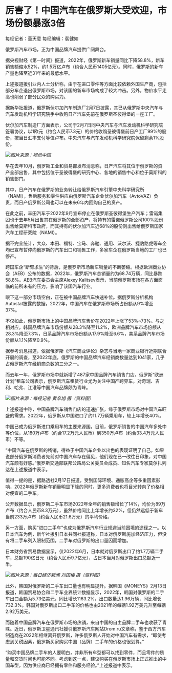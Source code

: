 # 厉害了！中国汽车在俄罗斯大受欢迎，市场份额暴涨3倍

每经记者：董天意 每经编辑：裴健如

俄罗斯汽车市场，正为中国品牌汽车提供广阔舞台。

据央视财经《第一时间》报道，2022年，俄罗斯新车销量同比下降58.8%，新车销售额缩水52%，约1.5万亿卢布（约合人民币1405亿元）。同时，俄罗斯的新车产量也降至近31年来的最低水平。

上述报道援引业内人士分析称，由于在进口零件等方面比较依赖外国生产商，包括部分车企退出俄罗斯市场，对该国的新车市场构成了较大冲击。另外，物价水平走高也削弱了部分民众的购买力。

据新华社报道，俄罗斯伏尔加汽车制造厂2月7日披露，其已从俄罗斯中央汽车与汽车发动机科学研究院手中收购日产汽车先前在俄罗斯圣彼得堡的一座工厂。

伏尔加汽车制造厂方面表示，公司于2月7日同中央汽车与汽车发动机科学研究院签署协议，以1欧元（约合人民币7.3元）的价格收购圣彼得堡前日产工厂99%的股份，按当日汇率支付等值卢布。中央汽车与汽车发动机科学研究院保留剩余1%股份。

![](https://inews.gtimg.com/newsapp_bt/0/15677121967/1000)_图片来源：视觉中国_

早在去年10月，俄罗斯工业和贸易部发布消息称，日产汽车将其位于俄罗斯的资产全部出售，其中包括位于圣彼得堡的研究中心、各地的销售中心和位于莫斯科的销售部门。

其中，日产汽车在俄罗斯的业务转让给俄罗斯汽车引擎中央科学研究所（NAMI），售后服务和零件供应由俄罗斯汽车企业伏尔加汽车（AvtoVAZ）负责，而日产俄罗斯公司也可以在未来6年内回购自己的资产。

在此之前，丰田汽车于2022年9月宣布停止在俄罗斯圣彼得堡生产汽车；雷诺集团也于去年5月出售其在俄罗斯的全部资产，将持有的雷诺俄罗斯公司100%股份出售给莫斯科市政府，而其持有的伏尔加汽车近68%的股份则出售给俄罗斯国家汽车工程研究院（NAMI）。

据不完全统计，大众、本田、福特、宝马、奔驰、通用、沃尔沃、捷豹路虎等车企均已宣布暂停向俄罗斯的汽车出口和销售工作，多家车企在俄罗斯当地的工厂也已停产。

跨国车企“断臂求生”的背后，是俄罗斯市场新车销量的不断萎缩。根据欧洲商业协会（AEB）公布的数据，2022年，俄罗斯汽车总销量约为68.74万辆，同比暴跌58.8%。AEB汽车委员会主席Alexey
Kalitsev表示，当前俄罗斯市场在各方面面临的前所未有的压力，影响了该国汽车行业。

眼下这一部分市场空白，正在被中国品牌汽车快速补位。据俄罗斯分析机构Autostat披露的数据，2022年，中国汽车在俄罗斯市场所占份额从9%增至37%。

不仅如此，俄罗斯市场上的中国品牌汽车售价在2022年上涨了53%~73%。与之相对应，韩国品牌汽车市场份额从28.3%降至11.2%，欧洲品牌汽车市场份额从28.3%降至7.3%，日系品牌汽车市场份额从17.9%降至6.6%，美系品牌汽车市场份额从1.1%降至0.9%。

据参考消息报道，依据俄罗斯《汽车商业评论》杂志与当地一家商业银行近期联合开展的调查，至2022年底，俄罗斯的中国品牌汽车经销商数量达到1041家，几乎占俄罗斯汽车经销商总数的三分之一。

而去年一年，俄罗斯市场中就新增了487家中国品牌汽车销售门店。俄罗斯“欧洲计划”租车公司表示，俄罗斯汽车租赁行业尤为关注中国产跨界车，对奇瑞、吉利、哈弗、江淮等中国汽车品牌颇为青睐。

![](https://inews.gtimg.com/newsapp_bt/0/15677122020/1000)_图片来源：每经记者 黄辛旭
摄（资料图）_

上述报道中称，中国品牌汽车销售门店的迅速扩张，缘于俄罗斯市场对中国汽车旺盛的需求。2022年，俄罗斯从中国进口了约11.7万辆乘用车，较上年增长40%。

中国已成为俄罗斯进口乘用车的主要来源国。目前，俄罗斯销售的中国汽车多处中等价位，从180万卢布（约合17.2万元人民币）到350万卢布（约合33.4万元人民币）不等。

“中国汽车在俄罗斯的畅销，得益于中国汽车企业以出色的表现证明了自己。如果说部分俄罗斯消费者先前对中国汽车存在偏见，他们现在已一改往日印象，对中国汽车颇有好感。”俄罗斯交通部联邦公路局公关委员会成员、知名汽车专家莫尔扎列达在上述报道中表示。

值得一提的是，据路透社2月17日报道，受到国际环境、通胀高企等多重因素影响，2022年俄罗斯新车销量明显下降的同时，更多消费者也将目光转向了价格相对便宜的二手车。

公开数据显示，俄罗斯二手车市场2022年全年的销售额增长了14%，均价为89万卢布（约合人民币8.3万元），虽然价格同比上年增长约32%，但仍然远低于新车当前233万卢布（约合人民币21.6万元）的平均价格。

另一方面，购买“进口二手车”也成为俄罗斯汽车行业规避当前困境的途径之一。以日本汽车为例，新华社援引日本共同社报道称，日本对俄罗斯施加经济压力，但没有将二手车列入限制范围，二手车对俄罗斯的出口量因而增加。

日本财务省贸易数据显示，仅2022年6月，日本就对俄罗斯出口了约1.7万辆二手车，总额190亿日元（约合人民币9.7亿元），占日本当月对俄罗斯出口总额近一半。

![](https://inews.gtimg.com/newsapp_bt/0/15677122032/1000)_图片来源：每日经济新闻 刘国梅
摄（资料图）_

此外，韩国对俄罗斯的二手车出口量也有明显提升。据韩国《MONEYS》2月13日报道，韩国贸易协会和二手车业界统计数据显示，2022年，韩国对俄罗斯的二手车出口金额为5.73亿美元，同比增长1163.2%，出口数量达1.96万辆，同比增长732.3%。韩国对俄罗斯出口二手车的价格也由2021年的每辆1.92万美元升至每辆2.92万美元。

而随着中国品牌汽车在俄罗斯市场的热销，来自中国的自主品牌二手车也收获了青睐。近日，俄罗斯卫星通讯社援引俄罗斯汽车网站Drom.ru文章称，鉴于西方汽车制造商在2022年相继离开俄罗斯，许多俄罗斯人开始对中国汽车有需求，“即使考虑到关税因素，俄罗斯买家购买中国（品牌）二手车的价格也很划算。”

“购买中国品牌二手车的人要明白，并非所有车型都可以找到零件，而且零件的质量和交货时间也可能不同。考虑到这一点，建议购买在俄罗斯市场上正式推出的中国车型，因为供应商已经拥有零件和服务经验。”上述报道中表示。

